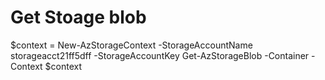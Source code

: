 # Get Stoage blob
$context = New-AzStorageContext -StorageAccountName storageacct21ff5dff -StorageAccountKey <storagkey>
Get-AzStorageBlob -Container <containerName> -Context $context